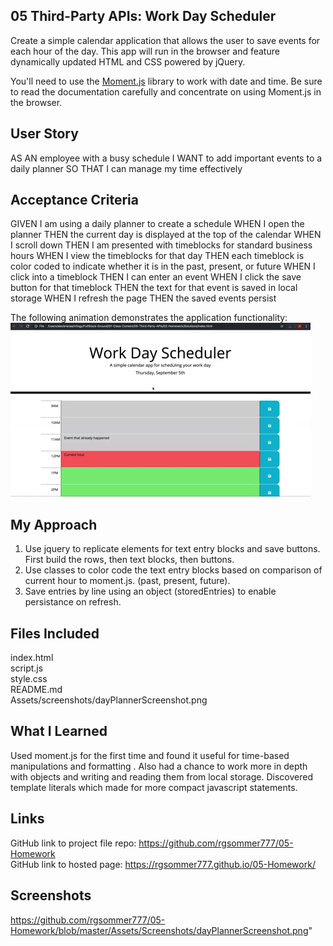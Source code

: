 ## 05 Third-Party APIs: Work Day Scheduler
Create a simple calendar application that allows the user to save events for each hour of the day. This app will run in the browser and feature dynamically updated HTML and CSS powered by jQuery.

You'll need to use the [Moment.js](https://momentjs.com/) library to work with date and time. 
Be sure to read the documentation carefully and concentrate on using Moment.js in the browser.


## User Story
AS AN employee with a busy schedule
I WANT to add important events to a daily planner
SO THAT I can manage my time effectively


## Acceptance Criteria
GIVEN I am using a daily planner to create a schedule
WHEN I open the planner
THEN the current day is displayed at the top of the calendar
WHEN I scroll down
THEN I am presented with timeblocks for standard business hours
WHEN I view the timeblocks for that day
THEN each timeblock is color coded to indicate whether it is in the past, present, or future
WHEN I click into a timeblock
THEN I can enter an event
WHEN I click the save button for that timeblock
THEN the text for that event is saved in local storage
WHEN I refresh the page
THEN the saved events persist


The following animation demonstrates the application functionality:
![day planner demo](./Assets/05-third-party-apis-homework-demo.gif)


## My Approach
1. Use jquery to replicate elements for text entry blocks and save buttons. First build the rows, then text blocks, then buttons.
2. Use classes to color code the text entry blocks based on comparison of current hour to moment.js. (past, present, future).
3. Save entries by line using an object (storedEntries) to enable persistance on refresh.

## Files Included
index.html<br>
script.js<br>
style.css<br>
README.md<br>
Assets/screenshots/dayPlannerScreenshot.png

## What I Learned
Used moment.js for the first time and found it useful for time-based manipulations and formatting . Also had a chance to work more in depth with objects and writing and reading them from local storage. Discovered template literals which made for more compact javascript statements.

## Links
GitHub link to project file repo: https://github.com/rgsommer777/05-Homework <br>
GitHub link to hosted page: https://rgsommer777.github.io/05-Homework/

## Screenshots   
https://github.com/rgsommer777/05-Homework/blob/master/Assets/Screenshots/dayPlannerScreenshot.png"

